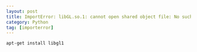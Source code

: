 ```yaml
---
layout: post
title: ImportError: libGL.so.1: cannot open shared object file: No such file or directory
category: Python
tag: [importerror]
---
```


```sh
apt-get install libgl1
```
